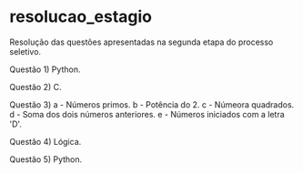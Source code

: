 # resolucao_estagio

Resolução das questões apresentadas na segunda etapa do processo seletivo. 


Questão 1) Python.


Questão 2) C.


Questão 3) 
a - Números primos.
b - Potência do 2.
c - Númeora quadrados.
d - Soma dos dois números anteriores.
e - Números iniciados com a letra 'D'.


Questão 4) Lógica.


Questão 5) Python. 
